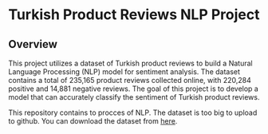 # Turkish Product Reviews NLP Project

## Overview

This project utilizes a dataset of Turkish product reviews to build a Natural Language Processing (NLP) model for sentiment analysis. The dataset contains a total of 235,165 product reviews collected online, with 220,284 positive and 14,881 negative reviews. The goal of this project is to develop a model that can accurately classify the sentiment of Turkish product reviews.


This repository contains to procces of NLP. The dataset is too big to upload to github. You can download the dataset from [here](https://github.com/fthbrmnby/turkish-text-data).
